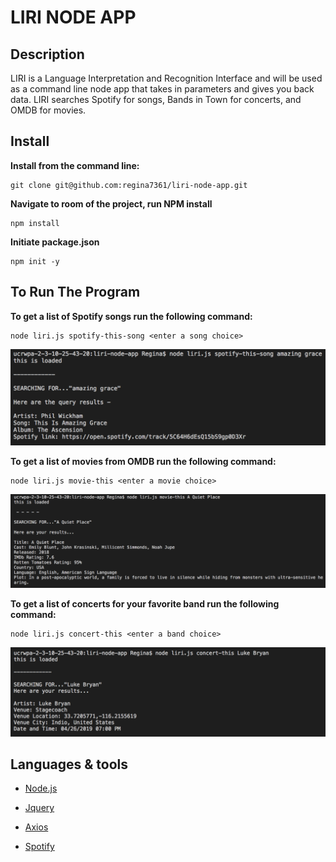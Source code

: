 # LIRI NODE APP

## Description

LIRI is a Language Interpretation and Recognition Interface and will be used as a command line node app that takes in parameters and gives you back data. LIRI searches Spotify for songs, Bands in Town for concerts, and OMDB for movies.

## Install
**Install from the command line:**

    git clone git@github.com:regina7361/liri-node-app.git

**Navigate to room of the project, run NPM install**

    npm install

**Initiate package.json**

    npm init -y

## To Run The Program
**To get a list of Spotify songs run the following command:**

    node liri.js spotify-this-song <enter a song choice>

![Spotify-this](images/spotifythissong.png)

**To get a list of movies from OMDB run the following command:**

    node liri.js movie-this <enter a movie choice>

![Movie-this](images/moviethis.png)

**To get a list of concerts for your favorite band run the following command:**

    node liri.js concert-this <enter a band choice>

![Concert-this](images/concertthis.png)

## Languages & tools

- [Node.js](https://nodejs.org/en/)

- [Jquery](https://jquery.com/)

- [Axios](https://github.com/axios/axios)

- [Spotify](https://developer.spotify.com/)